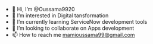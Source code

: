 - 👋 Hi, I’m @Oussama9920
- 👀 I’m interested in Digital tansformation 
- 🌱 I’m currently learning ServiceNow development tools 
- 💞️ I’m looking to collaborate on Apps development
- 📫 How to reach me mamioussama99@gmail.com

<!---
Oussama9920/Oussama9920 is a ✨ special ✨ repository because its `README.md` (this file) appears on your GitHub profile.
You can click the Preview link to take a look at your changes.
--->
